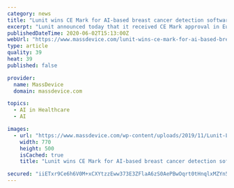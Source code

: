 ```yaml
---
category: news
title: "Lunit wins CE Mark for AI-based breast cancer detection software"
excerpt: "Lunit announced today that it received CE Mark approval in Europe for its Lunit Insight MMG artificial intelligence-based software."
publishedDateTime: 2020-06-02T15:13:00Z
webUrl: "https://www.massdevice.com/lunit-wins-ce-mark-for-ai-based-breast-cancer-detection-software/"
type: article
quality: 39
heat: 39
published: false

provider:
  name: MassDevice
  domain: massdevice.com

topics:
  - AI in Healthcare
  - AI

images:
  - url: "https://www.massdevice.com/wp-content/uploads/2019/11/Lunit-Logo.jpg"
    width: 770
    height: 500
    isCached: true
    title: "Lunit wins CE Mark for AI-based breast cancer detection software"

secured: "iiETxr9Ce6h6V0M+xCXYtzzEww373E3ZFlaA6zS0AePBwOqrt0tHnqlxMZYn5uCT8PqHOuR3ROaRZuDuIeGiAzFYqLYNRNtPYsrmlTdIJo/06WV+RuKU1XSmImgt0Tc8VCQK/OwKqXv8oZaNaG6M9nLjlmmW+BYa8E+RxgBECV/rdf6aO7a3L35uHkEsdH1eveq/IB5GCfSQ5u5n9CbujFzcsIlICgIl9Xzf7aCIOO8O+5ymEHKZw3WFuGeqyKO9KALsjYP17DxIx4gSDFPMjDDn0UWbthePPw+2DMFrRk9OiocOHUzfzSOV/6rlqHJ7;yBFer86e7YPfCrBKj0Bjmw=="
---
```


